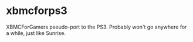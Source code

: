 # xbmcforps3
XBMCForGamers pseudo-port to the PS3. Probably won't go anywhere for a while, just like Sunrise.

